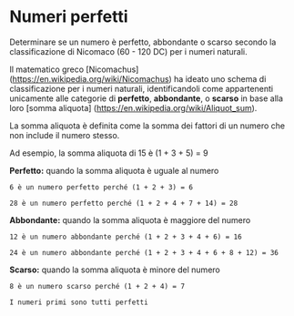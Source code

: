 # Numeri perfetti

Determinare se un numero è perfetto, abbondante o scarso secondo la classificazione di Nicomaco (60 - 120 DC) per i numeri naturali.

Il matematico greco [Nicomachus] (https://en.wikipedia.org/wiki/Nicomachus) ha ideato uno schema di classificazione per i numeri naturali, identificandoli come appartenenti unicamente alle categorie di **perfetto**, **abbondante**, o **scarso** in base alla loro [somma aliquota] (https://en.wikipedia.org/wiki/Aliquot_sum). 

La somma aliquota è definita come la somma dei fattori di un numero che non include il numero stesso. 

Ad esempio, la somma aliquota di 15 è (1 + 3 + 5) = 9

**Perfetto:** quando la somma aliquota è uguale al numero
```
6 è un numero perfetto perché (1 + 2 + 3) = 6
```
```
28 è un numero perfetto perché (1 + 2 + 4 + 7 + 14) = 28
```


**Abbondante:** quando la somma aliquota è maggiore del numero
```
12 è un numero abbondante perché (1 + 2 + 3 + 4 + 6) = 16
```
```
24 è un numero abbondante perché (1 + 2 + 3 + 4 + 6 + 8 + 12) = 36
```

**Scarso:** quando la somma aliquota è minore del numero
```
8 è un numero scarso perché (1 + 2 + 4) = 7
```
```
I numeri primi sono tutti perfetti
```
